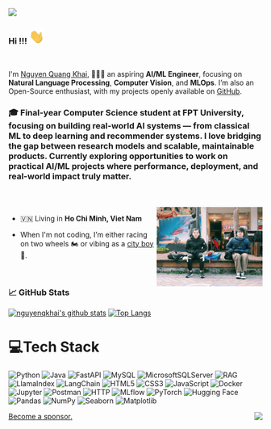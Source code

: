 ![](https://user-images.githubusercontent.com/10498744/210012254-234538ff-d198-48aa-8964-37e6fd45d227.gif)

### Hi !!! <img src="https://raw.githubusercontent.com/lcaohoanq/lcaohoanq/main/icons/wave.gif" width="30px">

<br/>

I'm [Nguyen Quang Khai](https://www.linkedin.com/in/khaisting/), 👨🏻‍💻 an aspiring **AI/ML Engineer**, focusing on **Natural Language Processing**, **Computer Vision**, and **MLOps**. I’m also an Open-Source enthusiast, with my projects openly available on [GitHub](https://github.com/KhaiBoiPho?tab=repositories).

 **<h3 align="left">🎓 Final-year Computer Science student at FPT University, focusing on building **real-world AI systems** — from classical ML to deep learning and recommender systems. I love bridging the gap between research models and **scalable, maintainable products**. Currently exploring opportunities to work on practical AI/ML projects where **performance, deployment, and real-world impact** truly matter.</h3>**

<br/>
<br/>
<img align="right" alt="Photography Image" src="img/khai.jpg" width="210" />

- 🇻🇳 Living in **Ho Chi Minh, Viet Nam**

- When I'm not coding, I’m either racing on two wheels 🏍 or vibing as a [city boy](https://www.youtube.com/watch?v=ne3Rz__UF7s&ab_channel=VuiV%E1%BA%BB) 🌆.

<br/>

### 📈 GitHub Stats

[![nguyenqkhai's github stats](https://github-readme-stats.vercel.app/api?username=KhaiBoiPho&show_icons=true&line_height=21&show_icons=true&theme=vue&hide_border=true)](https://github.com/anuraghazra/github-readme-stats)
[![Top Langs](https://github-readme-stats.vercel.app/api/top-langs/?username=KhaiBoiPho&show_icons=true&layout=compact&theme=vue&hide_border=true)](https://github.com/anuraghazra/github-readme-stats)

# 💻Tech Stack
![Python](https://img.shields.io/badge/python-3670A0?style=flat&logo=python&logoColor=ffdd54) 
![Java](https://img.shields.io/badge/Java-ED8B00.svg?style=flat&logo=openjdk&logoColor=white) 
![FastAPI](https://img.shields.io/badge/FastAPI-005571?style=flat&logo=fastapi) 
![MySQL](https://img.shields.io/badge/mysql-%2300f.svg?style=flat&logo=mysql&logoColor=white) 
![MicrosoftSQLServer](https://img.shields.io/badge/Microsoft%20SQL%20Server-CC2927?style=flat&logo=microsoftsqlserver&logoColor=white) 
![RAG](https://img.shields.io/badge/RAG-%2300A86B.svg?style=flat&logoColor=white) 
![LlamaIndex](https://img.shields.io/badge/LlamaIndex-FF9900?style=flat&logoColor=white) 
![LangChain](https://img.shields.io/badge/LangChain-1C3C3C.svg?style=flat&logo=chainlink&logoColor=white) 
![HTML5](https://img.shields.io/badge/html5-%23E34F26.svg?style=flat&logo=html5&logoColor=white) 
![CSS3](https://img.shields.io/badge/css3-%231572B6.svg?style=flat&logo=css3&logoColor=white) 
![JavaScript](https://img.shields.io/badge/javascript-%23323330.svg?style=flat&logo=javascript&logoColor=%23F7DF1E) 
![Docker](https://img.shields.io/badge/docker-%230db7ed.svg?style=flat&logo=docker&logoColor=white) 
![Jupyter](https://img.shields.io/badge/Jupyter-F37626.svg?style=flat&logo=Jupyter&logoColor=white) 
![Postman](https://img.shields.io/badge/Postman-FF6C37?style=flat&logo=postman&logoColor=white)
![HTTP](https://img.shields.io/badge/HTTP-005C84?style=flat&logo=http&logoColor=white)
![MLflow](https://img.shields.io/badge/MLflow-%23000000.svg?style=flat&logo=mlflow&logoColor=white)
![PyTorch](https://img.shields.io/badge/PyTorch-%23EE4C2C.svg?style=flat&logo=PyTorch&logoColor=white)
![Hugging Face](https://img.shields.io/badge/HuggingFace-%23FFD21E.svg?style=flat&logo=huggingface&logoColor=black)
![Pandas](https://img.shields.io/badge/pandas-%23150458.svg?style=flat&logo=pandas&logoColor=white)
![NumPy](https://img.shields.io/badge/numpy-%23013243.svg?style=flat&logo=numpy&logoColor=white)
![Seaborn](https://img.shields.io/badge/Seaborn-0099CC.svg?style=flat&logoColor=white)
![Matplotlib](https://img.shields.io/badge/Matplotlib-%23ffffff.svg?style=flat&logo=plotly&logoColor=black)

[Become a sponsor.](https://github.com/sponsors/KhaiBoiPho)
<img src="https://komarev.com/ghpvc/?username=KhaiBoiPho&color=blue&style=flat-square&label=visitors" align="right" />
